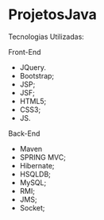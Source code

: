 ProjetosJava
============
Tecnologias Utilizadas:

  Front-End
  - JQuery.
  - Bootstrap;
  - JSP;
  - JSF;
  - HTML5;
  - CSS3;
  - JS.
  

  Back-End
  - Maven
  - SPRING MVC;
  - Hibernate;
  - HSQLDB;
  - MySQL;
  - RMI;
  - JMS;
  - Socket;
